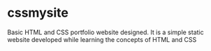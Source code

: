 # cssmysite
Basic HTML and CSS portfolio website designed. It is a simple static website developed while learning the concepts of HTML and CSS
